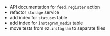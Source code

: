 * API documentation for `feed.register` action
* refactor `storage` service
* add index for `statuses` table
* add index for `instagram_media` table
* move tests from `02.instagram` to separate files
